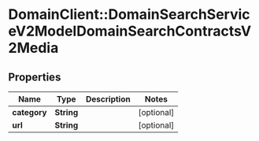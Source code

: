 # DomainClient::DomainSearchServiceV2ModelDomainSearchContractsV2Media

## Properties
Name | Type | Description | Notes
------------ | ------------- | ------------- | -------------
**category** | **String** |  | [optional] 
**url** | **String** |  | [optional] 


